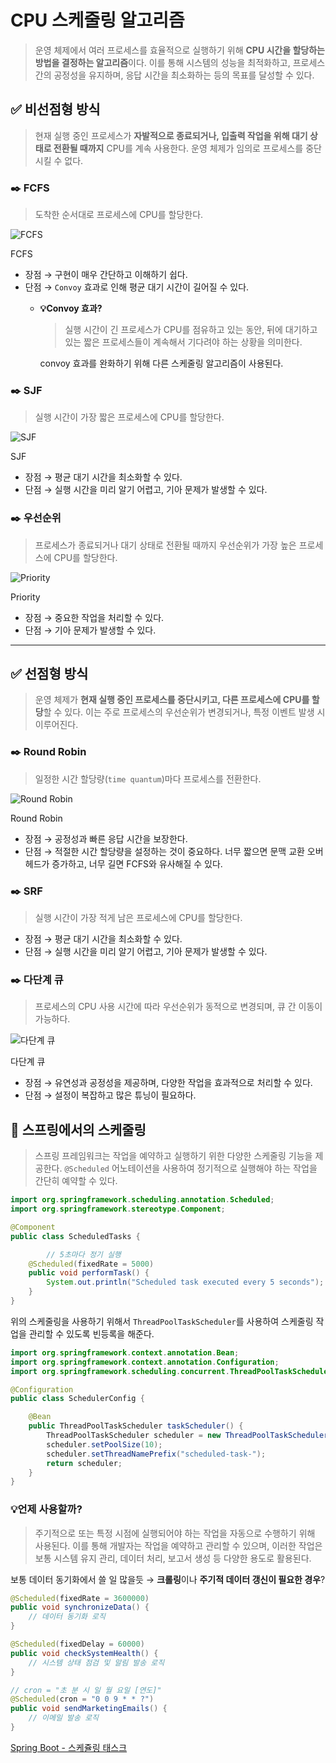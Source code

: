 # CPU 스케줄링 알고리즘

> 운영 체제에서 여러 프로세스를 효율적으로 실행하기 위해 **CPU 시간을 할당하는 방법을 결정하는 알고리즘**이다. 이를 통해 시스템의 성능을 최적화하고, 프로세스 간의 공정성을 유지하며, 응답 시간을 최소화하는 등의 목표를 달성할 수 있다.
> 

## ✅ 비선점형 방식

> 현재 실행 중인 프로세스가 **자발적으로 종료되거나, 입출력 작업을 위해 대기 상태로 전환될 때까지** CPU를 계속 사용한다. 운영 체제가 임의로 프로세스를 중단시킬 수 없다.
> 

### ✒️ FCFS

> 도착한 순서대로 프로세스에 CPU를 할당한다.
> 

![FCFS](CPU%20%E1%84%89%E1%85%B3%E1%84%8F%E1%85%A6%E1%84%8C%E1%85%AE%E1%86%AF%E1%84%85%E1%85%B5%E1%86%BC%20%E1%84%8B%E1%85%A1%E1%86%AF%E1%84%80%E1%85%A9%E1%84%85%E1%85%B5%E1%84%8C%E1%85%B3%E1%86%B7%20/Untitled.png)

FCFS

- 장점 → 구현이 매우 간단하고 이해하기 쉽다.
- 단점 → `Convoy` 효과로 인해 평균 대기 시간이 길어질 수 있다.
    - **💡Convoy 효과?**
        
        > 실행 시간이 긴 프로세스가 CPU를 점유하고 있는 동안, 뒤에 대기하고 있는 짧은 프로세스들이 계속해서 기다려야 하는 상황을 의미한다.
        > 
        
        convoy 효과를 완화하기 위해 다른 스케줄링 알고리즘이 사용된다.
        

### ✒️ SJF

> 실행 시간이 가장 짧은 프로세스에 CPU를 할당한다.
> 

![SJF](CPU%20%E1%84%89%E1%85%B3%E1%84%8F%E1%85%A6%E1%84%8C%E1%85%AE%E1%86%AF%E1%84%85%E1%85%B5%E1%86%BC%20%E1%84%8B%E1%85%A1%E1%86%AF%E1%84%80%E1%85%A9%E1%84%85%E1%85%B5%E1%84%8C%E1%85%B3%E1%86%B7%20/Untitled%201.png)

SJF

- 장점 → 평균 대기 시간을 최소화할 수 있다.
- 단점 → 실행 시간을 미리 알기 어렵고, 기아 문제가 발생할 수 있다.

### ✒️ 우선순위

> 프로세스가 종료되거나 대기 상태로 전환될 때까지 우선순위가 가장 높은 프로세스에 CPU를 할당한다.
> 

![Priority](CPU%20%E1%84%89%E1%85%B3%E1%84%8F%E1%85%A6%E1%84%8C%E1%85%AE%E1%86%AF%E1%84%85%E1%85%B5%E1%86%BC%20%E1%84%8B%E1%85%A1%E1%86%AF%E1%84%80%E1%85%A9%E1%84%85%E1%85%B5%E1%84%8C%E1%85%B3%E1%86%B7%20/Untitled%202.png)

Priority

- 장점 → 중요한 작업을 처리할 수 있다.
- 단점 → 기아 문제가 발생할 수 있다.

---

## ✅ 선점형 방식

> 운영 체제가 **현재 실행 중인 프로세스를 중단시키고, 다른 프로세스에 CPU를 할당**할 수 있다. 이는 주로 프로세스의 우선순위가 변경되거나, 특정 이벤트 발생 시 이루어진다.
> 

### ✒️ Round Robin

> 일정한 시간 할당량(`time quantum`)마다 프로세스를 전환한다.
> 

![Round Robin](CPU%20%E1%84%89%E1%85%B3%E1%84%8F%E1%85%A6%E1%84%8C%E1%85%AE%E1%86%AF%E1%84%85%E1%85%B5%E1%86%BC%20%E1%84%8B%E1%85%A1%E1%86%AF%E1%84%80%E1%85%A9%E1%84%85%E1%85%B5%E1%84%8C%E1%85%B3%E1%86%B7%20/Untitled%203.png)

Round Robin

- 장점 → 공정성과 빠른 응답 시간을 보장한다.
- 단점 → 적절한 시간 할당량을 설정하는 것이 중요하다. 너무 짧으면 문맥 교환 오버헤드가 증가하고, 너무 길면 FCFS와 유사해질 수 있다.

### ✒️ SRF

> 실행 시간이 가장 적게 남은 프로세스에 CPU를 할당한다.
> 
- 장점 → 평균 대기 시간을 최소화할 수 있다.
- 단점 → 실행 시간을 미리 알기 어렵고, 기아 문제가 발생할 수 있다.

### ✒️ 다단계 큐

> 프로세스의 CPU 사용 시간에 따라 우선순위가 동적으로 변경되며, 큐 간 이동이 가능하다.
> 

![다단계 큐](CPU%20%E1%84%89%E1%85%B3%E1%84%8F%E1%85%A6%E1%84%8C%E1%85%AE%E1%86%AF%E1%84%85%E1%85%B5%E1%86%BC%20%E1%84%8B%E1%85%A1%E1%86%AF%E1%84%80%E1%85%A9%E1%84%85%E1%85%B5%E1%84%8C%E1%85%B3%E1%86%B7%20/Untitled%204.png)

다단계 큐

- 장점 → 유연성과 공정성을 제공하며, 다양한 작업을 효과적으로 처리할 수 있다.
- 단점 →  설정이 복잡하고 많은 튜닝이 필요하다.

## 🌿 스프링에서의 스케줄링

> 스프링 프레임워크는 작업을 예약하고 실행하기 위한 다양한 스케줄링 기능을 제공한다. `@Scheduled` 어노테이션을 사용하여 정기적으로 실행해야 하는 작업을 간단히 예약할 수 있다.
> 

```java
import org.springframework.scheduling.annotation.Scheduled;
import org.springframework.stereotype.Component;

@Component
public class ScheduledTasks {

		// 5초마다 정기 실행
    @Scheduled(fixedRate = 5000)
    public void performTask() {
        System.out.println("Scheduled task executed every 5 seconds");
    }
}
```

위의 스케줄링을 사용하기 위해서 `ThreadPoolTaskScheduler`를 사용하여 스케줄링 작업을 관리할 수 있도록 빈등록을 해준다.

```java
import org.springframework.context.annotation.Bean;
import org.springframework.context.annotation.Configuration;
import org.springframework.scheduling.concurrent.ThreadPoolTaskScheduler;

@Configuration
public class SchedulerConfig {

    @Bean
    public ThreadPoolTaskScheduler taskScheduler() {
        ThreadPoolTaskScheduler scheduler = new ThreadPoolTaskScheduler();
        scheduler.setPoolSize(10);
        scheduler.setThreadNamePrefix("scheduled-task-");
        return scheduler;
    }
}
```

### 💡언제 사용할까?

> 주기적으로 또는 특정 시점에 실행되어야 하는 작업을 자동으로 수행하기 위해 사용된다. 이를 통해 개발자는 작업을 예약하고 관리할 수 있으며, 이러한 작업은 보통 시스템 유지 관리, 데이터 처리, 보고서 생성 등 다양한 용도로 활용된다.
> 

보통 데이터 동기화에서 쓸 일 많을듯 → **크롤링**이나 **주기적 데이터 갱신이 필요한 경우**?

```java
@Scheduled(fixedRate = 3600000)
public void synchronizeData() {
    // 데이터 동기화 로직
}
```

```java
@Scheduled(fixedDelay = 60000)
public void checkSystemHealth() {
    // 시스템 상태 점검 및 알림 발송 로직
}
```

```java
// cron = "초 분 시 일 월 요일 [연도]"
@Scheduled(cron = "0 0 9 * * ?")
public void sendMarketingEmails() {
    // 이메일 발송 로직
}
```

[Spring Boot - 스케쥴링 태스크](https://assu10.github.io/dev/2023/10/14/springboot-scheduling/)